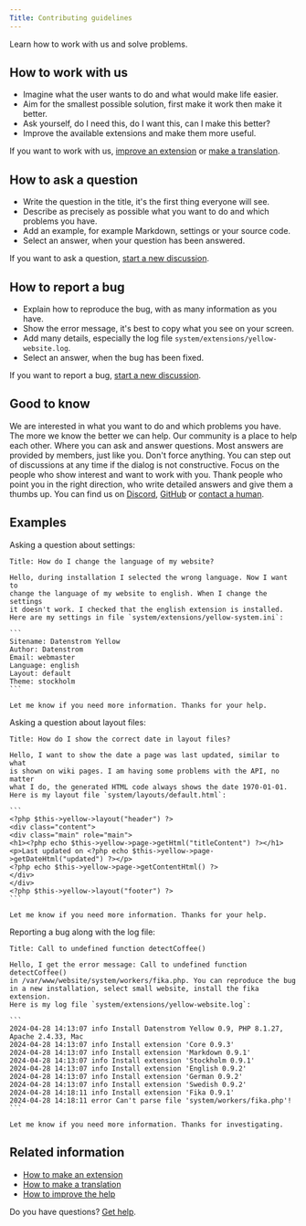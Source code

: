```yaml
---
Title: Contributing guidelines
---
```

Learn how to work with us and solve problems.

## How to work with us

* Imagine what the user wants to do and what would make life easier.
* Aim for the smallest possible solution, first make it work then make it better.
* Ask yourself, do I need this, do I want this, can I make this better?
* Improve the available extensions and make them more useful.

If you want to work with us, [improve an extension](https://datenstrom.se/yellow/extensions/) or [make a translation](https://github.com/annaesvensson/yellow-language).

## How to ask a question

* Write the question in the title, it's the first thing everyone will see.
* Describe as precisely as possible what you want to do and which problems you have.
* Add an example, for example Markdown, settings or your source code.
* Select an answer, when your question has been answered.

If you want to ask a question, [start a new discussion](https://github.com/datenstrom/yellow/discussions/categories/ask-a-question).

## How to report a bug

* Explain how to reproduce the bug, with as many information as you have.
* Show the error message, it's best to copy what you see on your screen.
* Add many details, especially the log file `system/extensions/yellow-website.log`.
* Select an answer, when the bug has been fixed.

If you want to report a bug, [start a new discussion](https://github.com/datenstrom/yellow/discussions/categories/report-a-bug).

## Good to know

We are interested in what you want to do and which problems you have. The more we know the better we can help. Our community is a place to help each other. Where you can ask and answer questions. Most answers are provided by members, just like you. Don't force anything. You can step out of discussions at any time if the dialog is not constructive. Focus on the people who show interest and want to work with you. Thank people who point you in the right direction, who write detailed answers and give them a thumbs up. You can find us on [Discord](https://discord.gg/NYvTETsHS9), [GitHub](https://github.com/datenstrom) or [contact a human](https://datenstrom.se/contact/).

## Examples

Asking a question about settings:

    Title: How do I change the language of my website?
    
    Hello, during installation I selected the wrong language. Now I want to 
    change the language of my website to english. When I change the settings 
    it doesn't work. I checked that the english extension is installed. 
    Here are my settings in file `system/extensions/yellow-system.ini`:
    
    ```
    Sitename: Datenstrom Yellow
    Author: Datenstrom
    Email: webmaster
    Language: english
    Layout: default
    Theme: stockholm
    ```
    
    Let me know if you need more information. Thanks for your help.

Asking a question about layout files:

    Title: How do I show the correct date in layout files?
    
    Hello, I want to show the date a page was last updated, similar to what 
    is shown on wiki pages. I am having some problems with the API, no matter 
    what I do, the generated HTML code always shows the date 1970-01-01.
    Here is my layout file `system/layouts/default.html`:
    
    ```
    <?php $this->yellow->layout("header") ?>
    <div class="content">
    <div class="main" role="main">
    <h1><?php echo $this->yellow->page->getHtml("titleContent") ?></h1>
    <p>Last updated on <?php echo $this->yellow->page->getDateHtml("updated") ?></p>
    <?php echo $this->yellow->page->getContentHtml() ?>
    </div>
    </div>
    <?php $this->yellow->layout("footer") ?>
    ```
    
    Let me know if you need more information. Thanks for your help.

Reporting a bug along with the log file:

    Title: Call to undefined function detectCoffee()
    
    Hello, I get the error message: Call to undefined function detectCoffee() 
    in /var/www/website/system/workers/fika.php. You can reproduce the bug 
    in a new installation, select small website, install the fika extension. 
    Here is my log file `system/extensions/yellow-website.log`:
    
    ```
    2024-04-28 14:13:07 info Install Datenstrom Yellow 0.9, PHP 8.1.27, Apache 2.4.33, Mac
    2024-04-28 14:13:07 info Install extension 'Core 0.9.3'
    2024-04-28 14:13:07 info Install extension 'Markdown 0.9.1'
    2024-04-28 14:13:07 info Install extension 'Stockholm 0.9.1'
    2024-04-28 14:13:07 info Install extension 'English 0.9.2'
    2024-04-28 14:13:07 info Install extension 'German 0.9.2'
    2024-04-28 14:13:07 info Install extension 'Swedish 0.9.2'
    2024-04-28 14:18:11 info Install extension 'Fika 0.9.1'
    2024-04-28 14:18:11 error Can't parse file 'system/workers/fika.php'!
    ```
    
    Let me know if you need more information. Thanks for investigating.

## Related information

* [How to make an extension](https://github.com/annaesvensson/yellow-publish)
* [How to make a translation](https://github.com/annaesvensson/yellow-language)
* [How to improve the help](https://github.com/annaesvensson/yellow-help)

Do you have questions? [Get help](.).
